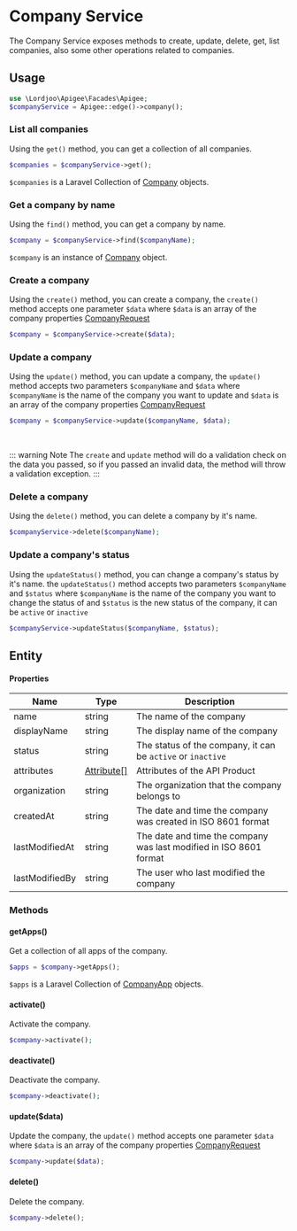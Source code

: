 # Company Service

The Company Service exposes methods to create, update, delete, get, list companies, also some other operations related to companies.

## Usage

```php
use \Lordjoo\Apigee\Facades\Apigee;
$companyService = Apigee::edge()->company();
```

### List all companies
Using the `get()` method, you can get a collection of all companies.
```php
$companies = $companyService->get();
```
`$companies` is a Laravel Collection of [Company](#entity) objects.

### Get a company by name
Using the `find()` method, you can get a company by name.
```php
$company = $companyService->find($companyName);
```
`$company` is an instance of [Company](#entity) object.

### Create a company
Using the `create()` method, you can create a company, the `create()` method accepts one parameter `$data`
where `$data` is an array of the company properties [CompanyRequest](https://apidocs.apigee.com/management/apis/post/organizations/%7Borg_name%7D/companies)
```php
$company = $companyService->create($data);
```

### Update a company

Using the `update()` method, you can update a company, the `update()` method accepts two parameters `$companyName` and `$data`
where `$companyName` is the name of the company you want to update
and `$data` is an array of the company properties [CompanyRequest](https://apidocs.apigee.com/management/apis/post/organizations/%7Borg_name%7D/companies)
```php
$company = $companyService->update($companyName, $data);
```

<br>

::: warning Note
The `create` and `update` method will do a validation check on the data you passed, so if you passed an invalid data, the method will throw a validation exception.
:::

### Delete a company
Using the `delete()` method, you can delete a company by it's name.
```php
$companyService->delete($companyName);
```

### Update a company's status
Using the `updateStatus()` method, you can change a company's status by it's name. the `updateStatus()` method accepts two parameters `$companyName` and `$status`
where `$companyName` is the name of the company you want to change the status of
and `$status` is the new status of the company, it can be `active` or `inactive`
```php
$companyService->updateStatus($companyName, $status);
```

## Entity

#### Properties

| Name | Type                               | Description |
| --- |------------------------------------| --- |
| name | string                             | The name of the company |
| displayName | string                             | The display name of the company |
| status | string                             | The status of the company, it can be `active` or `inactive` |
| attributes  | [Attribute[]](/api/edge/attribute) | Attributes of the API Product |
| organization | string                             | The organization that the company belongs to |
| createdAt | string                             | The date and time the company was created in ISO 8601 format |
| lastModifiedAt | string                             | The date and time the company was last modified in ISO 8601 format |
| lastModifiedBy | string                             | The user who last modified the company |

### Methods

#### getApps()
Get a collection of all apps of the company.
```php
$apps = $company->getApps();
```
`$apps` is a Laravel Collection of [CompanyApp](#entity) objects.

#### activate()
Activate the company.
```php
$company->activate();
```

#### deactivate()
Deactivate the company.
```php
$company->deactivate();
```

#### update($data)
Update the company, the `update()` method accepts one parameter `$data`
where `$data` is an array of the company properties [CompanyRequest](https://apidocs.apigee.com/management/apis/post/organizations/%7Borg_name%7D/companies)
```php
$company->update($data);
```

#### delete()
Delete the company.
```php
$company->delete();
```
